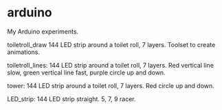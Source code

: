 # arduino

My Arduino experiments.


toiletroll_draw		144 LED strip around a toilet roll, 7 layers.
			Toolset to create animations.


toiletroll_lines:	144 LED strip around a toilet roll, 7 layers.
			Red vertical line slow, green vertical line fast,
			purple circle up and down.

tower:			144 LED strip around a toilet roll, 7 layers.
			Red circle up and down.

LED_strip:		144 LED strip straight. 5, 7, 9 racer.
